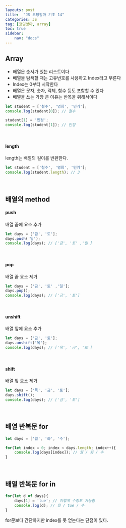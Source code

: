 ```yaml
---
layouts: post
title:  "JS 코딩앙마 기초 14"
categories: JS
tag: [코딩앙마, array]
toc: true
sidebar:
    nav: "docs"
---
```


## Array

<ul>
<li>배열은 순서가 있는 리스트이다</li>
<li>배열을 탐색할 때는 고유번호를 사용하고 Index라고 부른다</li>
<li>Index는 0부터 시작한다</li>
<li>배열은 문자, 숫자, 객체, 함수 등도 포함할 수 있다</li>
<li>배열을 쓰는 가장 큰 이유는 반목을 위해서이다</li>
</ul>


```js
let student = ['철수', '영희', '민기'];
console.log(student[0]); // 철수

student[1] = '민정';
console.log(student[1]); // 민정
```

<br/>

#### length

length는 배열의 길이를 반환한다.
```js
let student = ['철수', '영희', '민기'];
console.log(student.length); // 3
```

<br/>

## 배열의 method

#### push

배열 끝에 요소 추가
```js
let days = ['금', '토'];
days.push('일'); 
console.log(days); // ['금', '토' ,'일']
```

<br/>

#### pop

배열 끝 요소 제거
```js
let days = ['금', '토' ,'일'];
days.pop(); 
console.log(days); // ['금', '토']
```

<br/>

#### unshift

배열 앞에 요소 추가
```js
let days = ['금', '토'];
days.unshift('목'); 
console.log(days); // ['목', '금', '토']
```

<br/>

#### shift

배열 앞 요소 제거
```js
let days = ['목', '금', '토'];
days.shift(); 
console.log(days); // ['금', '토']
```

<br/>

## 배열 반복문 for

```js
let days = ['월', '화', '수'];

for(let index = 0; index < days.length; index++){
    console.log(days[index]); // 월 / 화 / 수
}
```

<br/>

## 배열 반복문 for in

```js
for(let d of days){
    days[1] = 'tue'; // 이렇게 수정도 가능함
    console.log(d); // 월 / tue / 수
}
```
for문보다 간단하지만 index를 못 얻는다는 단점이 있다.